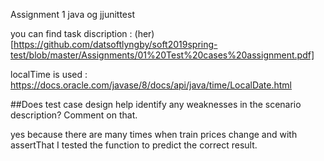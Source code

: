 Assignment 1
java og jjunittest

you can find task discription  : (her) [https://github.com/datsoftlyngby/soft2019spring-test/blob/master/Assignments/01%20Test%20cases%20assignment.pdf]

localTime is used : https://docs.oracle.com/javase/8/docs/api/java/time/LocalDate.html

##Does test case design help identify any weaknesses in the scenario description? Comment on that.

yes because there are many times when train prices change and with assertThat I tested the function to predict the correct result.
